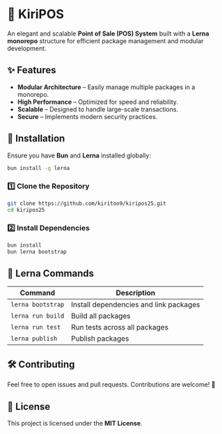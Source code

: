 # 🏪 KiriPOS

An elegant and scalable **Point of Sale (POS) System** built with a **Lerna monorepo** structure for efficient package management and modular development.

## ✨ Features

- **Modular Architecture** – Easily manage multiple packages in a monorepo.
- **High Performance** – Optimized for speed and reliability.
- **Scalable** – Designed to handle large-scale transactions.
- **Secure** – Implements modern security practices.

## 🚀 Installation

Ensure you have **Bun** and **Lerna** installed globally:

```sh
bun install -g lerna
```

### 1️⃣ Clone the Repository
```sh
git clone https://github.com/kiritoo9/kiripos25.git
cd kiripos25
```

### 2️⃣ Install Dependencies
```sh
bun install
bun lerna bootstrap
```

## 📜 Lerna Commands

| Command                  | Description |
|--------------------------|-------------|
| `lerna bootstrap`       | Install dependencies and link packages |
| `lerna run build`       | Build all packages |
| `lerna run test`        | Run tests across all packages |
| `lerna publish`         | Publish packages |

## 🛠 Contributing

Feel free to open issues and pull requests. Contributions are welcome! 🚀

## 📄 License

This project is licensed under the **MIT License**.